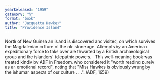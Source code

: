 ```yaml
---
yearReleased: "1959"
category: "h"
format: "book"
author: "Jacquetta Hawkes"
title: "Providence Island"
---
```

North of New Guinea an island is discovered and visited,  on which survives the Magdalenian culture of the old stone age. Attempts by an  American expeditionary force to take over are thwarted by a British  archaeological group and the islanders' telepathic powers.
 
This well-meaning book was treated kindly by ADF in Freedom, who considered it "worth reading purely as an  emotional record", noting that "Miss Hawkes is obviously wrung by the  inhuman aspects of our culture . . .". (ADF, 1959)
 